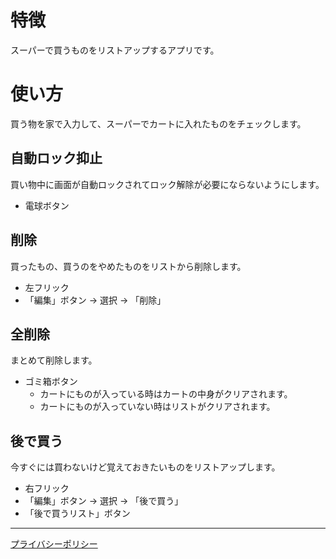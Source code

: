 # 特徴

スーパーで買うものをリストアップするアプリです。

# 使い方

買う物を家で入力して、スーパーでカートに入れたものをチェックします。

## 自動ロック抑止

買い物中に画面が自動ロックされてロック解除が必要にならないようにします。

- 電球ボタン

## 削除

買ったもの、買うのをやめたものをリストから削除します。

- 左フリック
- 「編集」ボタン → 選択 → 「削除」

## 全削除

まとめて削除します。

- ゴミ箱ボタン
  - カートにものが入っている時はカートの中身がクリアされます。
  - カートにものが入っていない時はリストがクリアされます。

## 後で買う

今すぐには買わないけど覚えておきたいものをリストアップします。

- 右フリック
- 「編集」ボタン → 選択 → 「後で買う」
- 「後で買うリスト」ボタン

---

[プライバシーポリシー](./privacy-policy.md)
